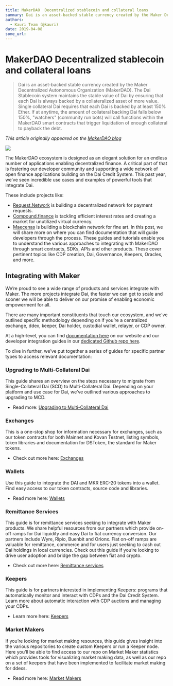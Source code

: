```yaml
---
title: MakerDAO  Decentralized stablecoin and collateral loans
summary: Dai is an asset-backed stable currency created by the Maker Decentralized Autonomous Organization (MakerDAO). The Dai Stablecoin system maintains the stable value of Dai by ensuring that each Dai is always backed by a collateralized asset of more value. Single collateral Dai requires that each Dai is backed by at least 150% Ether. If at anytime, the amount of collateral backing Dai falls below 150%, watchers (community run bots) will call functions within the MakerDAO smart contracts that trigge
authors:
  - Kauri Team (@kauri)
date: 2019-04-08
some_url: 
---
```


# MakerDAO  Decentralized stablecoin and collateral loans

> Dai is an asset-backed stable currency created by the Maker Decentralized Autonomous Organization (MakerDAO). The Dai Stablecoin system maintains the stable value of Dai by ensuring that each Dai is always backed by a collateralized asset of more value. Single collateral Dai requires that each Dai is backed by at least 150% Ether. If at anytime, the amount of collateral backing Dai falls below 150%, "watchers" (community run bots) will call functions within the MakerDAO smart contracts that trigger liquidation of enough collateral to payback the debt.

_This article originally appeared on the [MakerDAO blog](https://blog.makerdao.com/dai-developer-documentation/)_

![](https://api.kauri.io:443/ipfs/QmVn4Ef6r7dgViSiFnvg9FVJCysb8e3jq7EjFBBdwFnHqk)

The MakerDAO ecosystem is designed as an elegant solution for an endless number of applications enabling decentralized finance. A critical part of that is fostering our developer community and supporting a wide network of open finance applications building on the Dai Credit System. This past year, we’ve seen incredible use cases and examples of powerful tools that integrate Dai.

These include projects like:

- [Request.Network](https://request.network) is building a decentralized network for payment requests.
- [Compound.finance](https://compound.finance) is tackling efficient interest rates and creating a market for unutilized virtual currency.
- [Maecenas](https://maecanas.co) is building a blockchain network for fine art.
In this post, we will share more on where you can find documentation that will guide developers through the process. These guides and tutorials enable you to understand the various approaches to integrating with MakerDAO through smart contracts, SDKs, APIs and other products. These cover pertinent topics like CDP creation, Dai, Governance, Keepers, Oracles, and more.

## Integrating with Maker
We’re proud to see a wide range of products and services integrate with Maker. The more projects integrate Dai, the faster we can get to scale and sooner we will be able to deliver on our promise of enabling economic empowerment for all.

There are many important constituents that touch our ecosystem, and we’ve outlined specific methodology depending on if you’re a centralized exchange, ddex, keeper, Dai holder, custodial wallet, relayer, or CDP owner.

At a high-level, you can find [documentation here](https://github.com/makerdao/awesome-makerdao#developer-resources) on our website and our developer integration guides in our [dedicated Github repo here](https://github.com/makerdao/developerguides).

To dive in further, we’ve put together a series of guides for specific partner types to access relevant documentation:

### Upgrading to Multi-Collateral Dai
This guide shares an overview on the steps necessary to migrate from Single-Collateral Dai (SCD) to Multi-Collateral Dai. Depending on your platform and use case for Dai, we’ve outlined various approaches to upgrading to MCD.

- Read more: [Upgrading to Multi-Collateral Dai](https://github.com/makerdao/developerguides/tree/master/mcd)
### Exchanges
This is a one-stop shop for information necessary for exchanges, such as our token contracts for both Mainnet and Kovan Testnet, listing symbols, token libraries and documentation for DSToken, the standard for Maker tokens.

- Check out more here: [Exchanges](https://github.com/makerdao/developerguides/tree/master/exchanges)
### Wallets
Use this guide to integrate the DAI and MKR ERC-20 tokens into a wallet. Find easy access to our token contracts, source code and libraries.

- Read more here: [Wallets](https://github.com/makerdao/developerguides/tree/master/wallets)
### Remittance Services
This guide is for remittance services seeking to integrate with Maker products. We share helpful resources from our partners which provide on-off ramps for Dai liquidity and easy Dai to fiat currency conversion. Our partners include Wyre, Ripio, Buenbit and Orionx. Fiat on-off ramps are valuable for remittance, commerce and for users just seeking to cash out Dai holdings in local currencies. Check out this guide if you’re looking to drive user adoption and bridge the gap between fiat and crypto.

- Check out more here: [Remittance services](https://github.com/makerdao/developerguides/tree/master/remittance)
### Keepers
This guide is for partners interested in implementing Keepers: programs that automatically monitor and interact with CDPs and the Dai Credit System. Learn more about automatic interaction with CDP auctions and managing your CDPs.

- Learn more here: [Keepers](https://github.com/makerdao/developerguides/tree/master/keepers)
### Market Makers
If you’re looking for market making resources, this guide gives insight into the various repositories to create custom Keepers or run a Keeper node. Here you’ll be able to find access to our repo on Market Maker statistics which provides tools for visualizing market making data, as well as our repo on a set of keepers that have been implemented to facilitate market making for ddexs.

- Read more here: [Market Makers](https://github.com/makerdao/developerguides/tree/master/market-makers)
